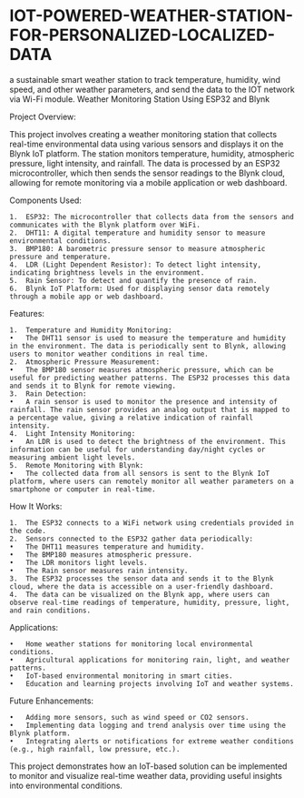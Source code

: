 # IOT-POWERED-WEATHER-STATION-FOR-PERSONALIZED-LOCALIZED-DATA
a sustainable smart weather station to track temperature, humidity, wind speed, and other weather parameters, and send the data to the IOT network via Wi-Fi module.
Weather Monitoring Station Using ESP32 and Blynk

Project Overview:

This project involves creating a weather monitoring station that collects real-time environmental data using various sensors and displays it on the Blynk IoT platform. The station monitors temperature, humidity, atmospheric pressure, light intensity, and rainfall. The data is processed by an ESP32 microcontroller, which then sends the sensor readings to the Blynk cloud, allowing for remote monitoring via a mobile application or web dashboard.

Components Used:

	1.	ESP32: The microcontroller that collects data from the sensors and communicates with the Blynk platform over WiFi.
	2.	DHT11: A digital temperature and humidity sensor to measure environmental conditions.
	3.	BMP180: A barometric pressure sensor to measure atmospheric pressure and temperature.
	4.	LDR (Light Dependent Resistor): To detect light intensity, indicating brightness levels in the environment.
	5.	Rain Sensor: To detect and quantify the presence of rain.
	6.	Blynk IoT Platform: Used for displaying sensor data remotely through a mobile app or web dashboard.

Features:

	1.	Temperature and Humidity Monitoring:
	•	The DHT11 sensor is used to measure the temperature and humidity in the environment. The data is periodically sent to Blynk, allowing users to monitor weather conditions in real time.
	2.	Atmospheric Pressure Measurement:
	•	The BMP180 sensor measures atmospheric pressure, which can be useful for predicting weather patterns. The ESP32 processes this data and sends it to Blynk for remote viewing.
	3.	Rain Detection:
	•	A rain sensor is used to monitor the presence and intensity of rainfall. The rain sensor provides an analog output that is mapped to a percentage value, giving a relative indication of rainfall intensity.
	4.	Light Intensity Monitoring:
	•	An LDR is used to detect the brightness of the environment. This information can be useful for understanding day/night cycles or measuring ambient light levels.
	5.	Remote Monitoring with Blynk:
	•	The collected data from all sensors is sent to the Blynk IoT platform, where users can remotely monitor all weather parameters on a smartphone or computer in real-time.

How It Works:

	1.	The ESP32 connects to a WiFi network using credentials provided in the code.
	2.	Sensors connected to the ESP32 gather data periodically:
	•	The DHT11 measures temperature and humidity.
	•	The BMP180 measures atmospheric pressure.
	•	The LDR monitors light levels.
	•	The Rain sensor measures rain intensity.
	3.	The ESP32 processes the sensor data and sends it to the Blynk cloud, where the data is accessible on a user-friendly dashboard.
	4.	The data can be visualized on the Blynk app, where users can observe real-time readings of temperature, humidity, pressure, light, and rain conditions.

Applications:

	•	Home weather stations for monitoring local environmental conditions.
	•	Agricultural applications for monitoring rain, light, and weather patterns.
	•	IoT-based environmental monitoring in smart cities.
	•	Education and learning projects involving IoT and weather systems.

Future Enhancements:

	•	Adding more sensors, such as wind speed or CO2 sensors.
	•	Implementing data logging and trend analysis over time using the Blynk platform.
	•	Integrating alerts or notifications for extreme weather conditions (e.g., high rainfall, low pressure, etc.).

This project demonstrates how an IoT-based solution can be implemented to monitor and visualize real-time weather data, providing useful insights into environmental conditions.
